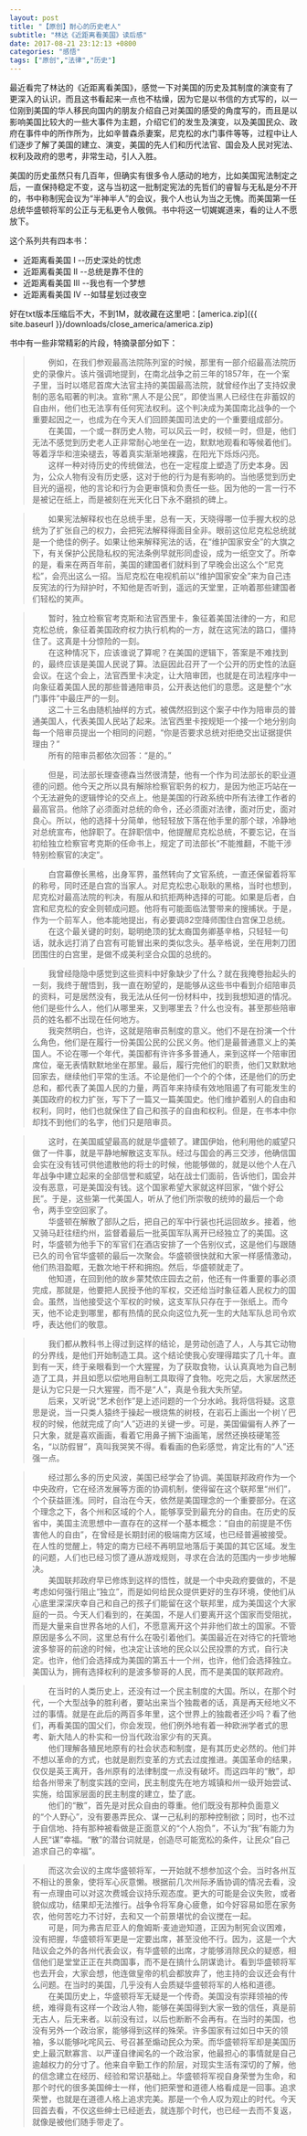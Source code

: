 ```yaml
---
layout: post
title: "【原创】耐心的历史老人"
subtitle: "林达《近距离看美国》读后感"
date: 2017-08-21 23:12:13 +0800
categories: "感悟"
tags: ["原创","法律","历史"]
---
```

最近看完了林达的《近距离看美国》，感觉一下对美国的历史及其制度的演变有了更深入的认识，而且这书看起来一点也不枯燥，因为它是以书信的方式写的，以一位刚到美国的华人移民向国内的朋友介绍自己对美国的感受的角度写的，而且是以影响美国比较大的一些大事件为主题，介绍它们的发生及演变，以及美国民众、政府在事件中的所作所为，比如辛普森杀妻案，尼克松的水门事件等等，过程中让人们逐步了解了美国的建立、演变，美国的先人们和历代法官、国会及人民对宪法、权利及政府的思考，非常生动，引人入胜。

美国的历史虽然只有几百年，但确实有很多令人感动的地方，比如美国宪法制定之后，一直保持稳定不变，这与当初这一批制定宪法的先哲们的睿智与无私是分不开的，书中称制宪会议为“半神半人”的会议，我个人也认为当之无愧。而美国第一任总统华盛顿将军的公正与无私更令人敬佩。书中将这一切娓娓道来，看的让人不愿放下。

这个系列共有四本书：
- 近距离看美国 I --历史深处的忧虑
- 近距离看美国 II --总统是靠不住的
- 近距离看美国 III --我也有一个梦想
- 近距离看美国 IV --如彗星划过夜空

好在txt版本压缩后不大，不到1M，就收藏在这里吧：[america.zip]({{ site.baseurl }}/downloads/close_america/america.zip)

书中有一些非常精彩的片段，特摘录部分如下：

>　　例如，在我们参观最高法院陈列室的时候，那里有一部介绍最高法院历史的录像片。该片强调地提到，在南北战争之前三年的1857年，在一个案子里，当时以塔尼首席大法官主持的美国最高法院，就曾经作出了支持奴隶制的恶名昭著的判决。宣称“黑人不是公民”，即使当黑人已经住在非蓄奴的自由州，他们也无法享有任何宪法权利。这个判决成为美国南北战争的一个重要起因之一，也成为在今天人们回顾美国司法史的一个重要组成部分。<br>
>　　在美国，一个或一群历史人物，可以风云一时，权倾一时，但是，他们无法不感觉到历史老人正非常耐心地坐在一边，默默地观看和等候着他们。等着浮华和渲染褪去，等着真实渐渐地裸露，在阳光下烁烁闪亮。<br>
>　　这样一种对待历史的传统做法，也在一定程度上塑造了历史本身。因为，公众人物有没有历史感，这对于他的行为是有影响的。当他感觉到历史目光的逼视，他的言论和行为会更审慎和负责任一些。因为他的一言一行不是被记在纸上，而是被刻在光天化日下永不磨损的碑上。

>　　如果宪法解释权也在总统手里，总有一天，天晓得哪一位手握大权的总统为了扩张自己的权力，会把宪法解释得面目全非。眼前这位尼克松总统就是一个绝佳的例子。如果让他来解释宪法的话，在“维护国家安全”的大旗之下，有关保护公民隐私权的宪法条例早就形同虚设，成为一纸空文了。所幸的是，看来在两百年前，美国的建国者们就料到了早晚会出这么个“尼克松”，会亮出这么一招。当尼克松在电视机前以“维护国家安全”来为自己违反宪法的行为辩护时，不知他是否听到，遥远的天堂里，正响着那些建国者们轻松的笑声。

>　　暂时，独立检察官考克斯和法官西里卡，象征着美国法律的一方，和尼克松总统，象征着美国政府权力执行机构的一方，就在这宪法的路口，僵持住了。这真是十分惊险的一刻。<br>
>　　在这种情况下，应该谁说了算呢？在美国的逻辑下，答案是不难找到的，最终应该是美国人民说了算。法庭因此召开了一个公开的历史性的法庭会议。在这个会上，法官西里卡决定，让大陪审团，也就是在司法程序中一向象征着美国人民的那些普通陪审员，公开表达他们的意愿。这是整个“水门事件”中最庄严的一刻。<br>
>　　这二十三名由随机抽样的方式，被偶然招到这个案子中作为陪审员的普通美国人，代表美国人民站了起来。法官西里卡按规矩一个接一个地分别向每一个陪审员提出一个相同的问题，“你是否要求总统对拒绝交出证据提供理由？” <br>
>　　所有的陪审员都依次回答：“是的。”

>　　但是，司法部长理查德森当然很清楚，他有一个作为司法部长的职业道德的问题。他今天之所以具有解除检察官职务的权力，是因为他正巧站在一个无法避免的逻辑悖论的交点上。他是美国的行政系统中所有法律工作者的最高官员。他除了必须面对总统的命令，还必须面对法律，面对历史，面对良心。所以，他的选择十分简单，他轻轻放下落在他手里的那个球，冷静地对总统宣布，他辞职了。在辞职信中，他提醒尼克松总统，不要忘记，在当初给独立检察官考克斯的任命书上，规定了司法部长“不能推翻，不能干涉特别检察官的决定”。

>　　白宫幕僚长黑格，出身军界，虽然转向了文官系统，一直还保留着将军的称号，同时还是白宫的当家人。对尼克松忠心耿耿的黑格，当时也想到，尼克松对最高法院的判决，有服从和抗拒两种选择的可能。如果是后者，白宫和尼克松的安全则顿成问题。他将有可能面临法警带来的搜捕状。于是，作为一个前军人，他本能地提出，有必要调82空降师围住白宫保卫总统。<br>
>　　在这个最关键的时刻，聪明绝顶的犹太裔国务卿基辛格，只轻轻一句话，就永远打消了白宫有可能冒出来的类似念头。基辛格说，坐在用刺刀团团围住的白宫里，是做不成美利坚合众国的总统的。

>　　我曾经隐隐中感觉到这些资料中好象缺少了什么？就在我掩卷抬起头的一刻，我终于醒悟到，我一直在盼望的，是能够从这些书中看到介绍陪审员的资料，可是居然没有，我无法从任何一份材料中，找到我想知道的情况。他们是些什么人，他们从哪里来，又到哪里去？什么也没有。甚至那些陪审员的姓名都不出现在任何地方。<br>
>　　我突然明白，也许，这就是陪审员制度的意义。他们不是在扮演一个什么角色，他们是在履行一份美国公民的公民义务。他们是最普通意义上的美国人。不论在哪一个年代，美国都有许许多多普通人，来到这样一个陪审团席位，毫无表情默默地坐在那里。最后，履行完他们的职责，他们又默默地回家去，继续他们平常的生活。不论是他们一个个的个体，还是他们的历史总和，都代表了美国人民的力量，两百年来持续有效地阻遏了有可能发生的美国政府的权力扩张，写下了一篇又一篇美国史。他们维护着别人的自由和权利，同时，他们也就保住了自己和孩子的自由和权利。但是，在书本中你却找不到他们的名字，他们只是陪审员。

>　　这时，在美国威望最高的就是华盛顿了。建国伊始，他利用他的威望只做了一件事，就是平静地解散这支军队。经过与国会的再三交涉，他确信国会实在没有钱可供他遣散他的将士的时候，他能够做的，就是以他个人在八年战争中建立起来的全部信誉和威望，站在战士们面前，告诉他们，国会并没有恶意，可是美国没有钱。这个国家希望大家就这样回家，“做个好公民”。于是，这些第一代美国人，听从了他们所崇敬的统帅的最后一个命令，两手空空回家了。<br>
>　　华盛顿在解散了部队之后，把自己的军中行装也托运回故乡。接着，他又骑马赶往纽约州，监督着最后一批英国军队离开已经独立了的美国。这时，华盛顿为他手下的军官们在酒店安排了一个告别仪式，这是他们与跟随已久的司令官华盛顿的最后一次聚会。华盛顿很快就和大家一样感情激动，他们热泪盈眶，无数次地干杯和拥抱。然后，华盛顿就走了。<br>
>　　他知道，在回到他的故乡蒙梵侬庄园去之前，他还有一件重要的事必须完成，那就是，他要把人民授予他的军权，交还给当时象征着人民权力的国会。虽然，当他接受这个军权的时候，这支军队只存在于一张纸上。而今天，他不论走到哪里，都有热情的民众向这位九死一生的大陆军队总司令欢呼，表达他们的敬意。<br>

>　　我们都从教科书上得过到这样的结论，是劳动创造了人，人与其它动物的分界线，是他们开始制造工具。这个结论使我心安理得踏实了几十年。直到有一天，终于亲眼看到一个大猩猩，为了获取食物，认认真真地为自己制造了工具，并且如愿以偿地用自制工具取得了食物。吃完之后，大家居然还是认为它只是一只大猩猩，而不是“人”，真是令我大失所望。<br>
>　　后来，又听说“艺术创作”是上述问题的一个分水岭。我将信将疑。这意思是说，当一只类人猿终于操起一根烧焦的树枝，在岩石上画出一个树丫巴杈的时候，他就完成了向“人”迈进的关键一步。可是，美国偏偏有人养了一只大象，就是喜欢画画，看着它用鼻子搁下油画笔，居然还换枝硬笔签名，“以防假冒”，真叫我哭笑不得。看看画的色彩感觉，肯定比有的“人”还强一点。

>　　经过那么多的历史风波，美国已经学会了协调。美国联邦政府作为一个中央政府，它在经济发展等方面的协调机制，使得留在这个联邦里“州们”，个个获益匪浅。同时，自治在今天，依然是美国理念的一个重要部分。在这个理念之下，各个州和区域的个人，能够享受到最充分的自由。在历史的反省中，美国主流思想中一直存在的这样一个基本概念：“自由的前提是不伤害他人的自由”，在曾经是长期封闭的极端南方区域，也已经普遍被接受。在人性的觉醒上，特定的南方已经不再明显地落后于美国的其它区域。发生的问题，人们也已经习惯了遵从游戏规则，寻求在合法的范围内一步步地解决。<br>
>　　美国联邦政府早已修炼到这样的悟性，就是一个中央政府要做的，不是考虑如何强行阻止“独立”，而是如何给民众提供更好的生存环境，使他们从心底里深深庆幸自己和自己的孩子们能留在这个联邦里，成为美国这个大家庭的一员。今天人们看到的，在美国，不是人们要离开这个国家而受阻扰，而是大量来自世界各地的人们，不愿意离开这个并非他们故土的国家。不管原因是多么不同，这里总有什么在吸引着他们。美国最近在对待它的托管地波多黎哥的前途的时候，也决定让该地的民众以公民投票的方式，自行决定。也许，他们会选择成为美国的第五十一个州，也许，他们会选择独立。美国认为，拥有选择权利的是波多黎哥的人民，而不是美国的联邦政府。

>　　在当时的人类历史上，还没有过一个民主制度的大国。所以，在那个时代，一个大型战争的胜利者，要站出来当个独裁者的话，真是再天经地义不过的事情。就是在此后的两百多年里，这个世界上的独裁者还少吗？看了他们，再看美国的国父们，你会发现，他们例外地有着一种欧洲学者式的思考、新大陆人的朴实和一份当代政治家少有的天真。<br>
>　　他们理解各殖民地原有的社会状态和制度，是有其历史必然的。他们并不想以革命的方式，也就是剧烈变革的方式去过度推进。美国革命的结果，仅仅是英王离开，各州原有的法律制度一点没有破坏。而这四年的“散”，却给各州带来了制度实践的空间，民主制度先在地方城镇和州一级开始尝试、实施，给国家层面的民主制度的建立，垫了底。<br>
>　　他们的“散”，首先是对民众自由的尊重。他们既没有那种负面意义的“个人野心”，没有要愚弄民众、谋一己私利的那种控制欲；同时，也不过于自信地、持有那种被看做是正面意义的“个人抱负”，不认为“我”有能力为人民“谋”幸福。“散”的潜台词就是，创造尽可能宽松的条件，让民众“自己追求自己的幸福”。

>　　而这次会议的主席华盛顿将军，一开始就不想参加这个会。当时各州互不相让的景象，使将军心灰意懒。根据前几次州际矛盾协调的情况去看，没有一点理由可以对这次费城会议持乐观态度。更大的可能是会议失败，或者貌似成功，结果却无法推行。战争令将军身心疲惫，如今好容易如愿在家务农，他何苦吃力不讨好，去和又一个前景堪忧的会议搅在一起。<br>
>　　可是，同为弗吉尼亚人的詹姆斯·麦迪逊知道，正因为制宪会议困难，没有把握，华盛顿将军更是一定要出席，甚至没他不行。因为，这是一个大陆议会之外的各州代表会议，有华盛顿的出席，才能够消除民众的疑惑，相信他们是堂堂正正在共商国事，而不是在搞什么阴谋诡计。看到华盛顿将军也去开会，大家会想，他连做皇帝的机会都放弃了，他主持的会议还会有什么问题。在当时的美国，几乎没有人会质疑华盛顿将军的人格和道德。<br>
>　　在美国历史上，华盛顿将军无疑是一个传奇。美国没有崇拜领袖的传统，难得竟有这样一个政治人物，能够在美国得到大家一致的信任，真是前无古人，后无来者。以前没有过，以后也断断不会再有。在当时的美国，也没有另外一个政治家，能够得到这样的殊荣。许多国家有过如日中天的领袖，多以能够叱咤风云、号召甚至煽动民众为荣。而华盛顿将军却是美国历史上最沉默寡言、以严谨自律闻名的一个政治家，他最担心的事情就是自己逾越权力的分寸了。他来自辛勤工作的阶层，对现实生活有深切的了解，他的信念建立在经历、经验和常识基础上。华盛顿将军视自身荣誉为生命，和那个时代的很多美国绅士一样，他们把荣誉和道德人格看成是一回事。追求荣誉，也就是在道德人格上追求完美。那是一个令人叹为观止的时代。今天回首去看，不仅这些绅士已经逝去，就连那个时代，也已经一去而不复返，就像是被他们随手带走了。
